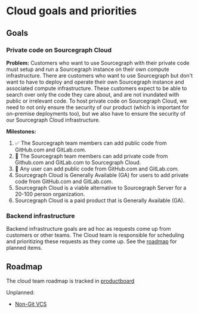 # Cloud goals and priorities

## Goals

### Private code on Sourcegraph Cloud

**Problem:** Customers who want to use Sourcegraph with their private code must setup and run a Sourcegraph instance on their own compute infrastructure. There are customers who want to use Sourcegraph but don't want to have to deploy and operate their own Sourcegraph instance and associated compute infrastructure. These customers expect to be able to search over only the code they care about, and are not inundated with public or irrelevant code. To host private code on Sourcegraph Cloud, we need to not only ensure the security of our product (which is important for on-premise deployments too), but we also have to ensure the security of our Sourcegraph Cloud infrastructure.

**Milestones:**

1. ✅ The Sourcegraph team members can add public code from GitHub.com and GitLab.com.
1. 🔄 The Sourcegraph team members can add private code from Github.com and GitLab.com to Sourcegraph Cloud.
1. 🔄 Any user can add public code from GitHub.com and GitLab.com.
1. Sourcegraph Cloud is Generally Available (GA) for users to add private code from GitHub.com and GitLab.com.
1. Sourcegraph Cloud is a viable alternative to Sourcegraph Server for a 20-100 person organization.
1. Sourcegraph Cloud is a paid product that is Generally Available (GA).

### Backend infrastructure

Backend infrastructure goals are ad hoc as requests come up from customers or other teams. The Cloud team is responsible for scheduling and prioritizing these requests as they come up. See the [roadmap](../../product/roadmap.md#cloud) for planned items.

## Roadmap

The cloud team roadmap is tracked in [productboard](https://sourcegraph.productboard.com/feature-board/2119755-cloud)

Unplanned:

- [Non-Git VCS](https://docs.google.com/document/d/1Y2xYbckAz5jlBePER_BarypeDfP3mjjX9bBOZm3ALqY/edit#heading=h.m60esa7uysvx)
